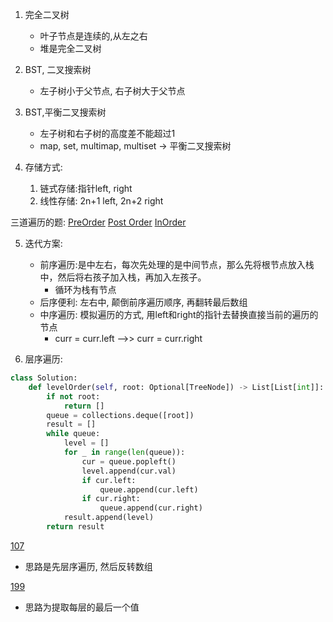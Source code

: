 1. 完全二叉树
    * 叶子节点是连续的,从左之右
    * 堆是完全二叉树
2. BST, 二叉搜索树
    * 左子树小于父节点, 右子树大于父节点

3. BST,平衡二叉搜索树
    * 左子树和右子树的高度差不能超过1
    * map, set, multimap, multiset -> 平衡二叉搜索树

4. 存储方式:
    1. 链式存储:指针left, right
    2. 线性存储: 2n+1 left, 2n+2 right


三道遍历的题:
[PreOrder](https://leetcode.com/problems/binary-tree-preorder-traversal/)
[Post Order](https://leetcode.com/problems/binary-tree-postorder-traversal/submissions/1786700398/)
[InOrder](https://leetcode.com/problems/binary-tree-inorder-traversal/)


5. 迭代方案:
    * 前序遍历:是中左右，每次先处理的是中间节点，那么先将根节点放入栈中，然后将右孩子加入栈，再加入左孩子。
        *  循环为栈有节点
    * 后序便利: 左右中, 颠倒前序遍历顺序, 再翻转最后数组
    * 中序遍历: 模拟遍历的方式, 用left和right的指针去替换直接当前的遍历的节点
        * curr = curr.left -->> curr = curr.right


6. 层序遍历:
```python
class Solution:
    def levelOrder(self, root: Optional[TreeNode]) -> List[List[int]]:
        if not root:
            return []
        queue = collections.deque([root])
        result = []
        while queue:
            level = []
            for _ in range(len(queue)):
                cur = queue.popleft()
                level.append(cur.val)
                if cur.left:
                    queue.append(cur.left)
                if cur.right:
                    queue.append(cur.right)
            result.append(level)
        return result
```


[107](https://leetcode.com/problems/binary-tree-level-order-traversal-ii/)
* 思路是先层序遍历, 然后反转数组

[199](https://leetcode.com/problems/binary-tree-right-side-view/submissions/1787640997/)
* 思路为提取每层的最后一个值

